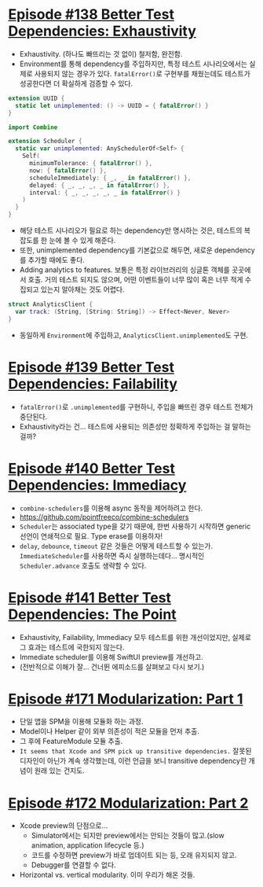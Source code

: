 # [Episode #138 Better Test Dependencies: Exhaustivity](https://www.pointfree.co/collections/dependencies/better-test-dependencies/ep138-better-test-dependencies-exhaustivity)
- Exhaustivity. (하나도 빠뜨리는 것 없이) 철저함, 완전함.
- Environment를 통해 dependency를 주입하지만, 특정 테스트 시나리오에서는 실제로 사용되지 않는 경우가 있다. `fatalError()`로 구현부를 채웠는데도 테스트가 성공한다면 더 확실하게 검증할 수 있다.
```Swift
extension UUID {
  static let unimplemented: () -> UUID = { fatalError() }
}

import Combine

extension Scheduler {
  static var unimplemented: AnySchedulerOf<Self> {
    Self(
      minimumTolerance: { fatalError() },
      now: { fatalError() },
      scheduleImmediately: { _, _ in fatalError() },
      delayed: { _, _, _, _ in fatalError() },
      interval: { _, _, _, _, _ in fatalError() }
    )
  }
}
```
- 해당 테스트 시나리오가 필요로 하는 dependency만 명시하는 것은, 테스트의 복잡도를 한 눈에 볼 수 있게 해준다.
- 또한, unimplemented dependency를 기본값으로 해두면, 새로운 dependency를 추가할 때에도 좋다.
- Adding analytics to features. 보통은 특정 라이브러리의 싱글톤 객체를 곳곳에서 호출. 거의 테스트 되지도 않으며, 어떤 이벤트들이 너무 많이 혹은 너무 적게 수집되고 있는지 알아채는 것도 어렵다.
```Swift
struct AnalyticsClient {
  var track: (String, [String: String]) -> Effect<Never, Never>
}
```
- 동일하게 `Environment`에 주입하고, `AnalyticsClient.unimplemented`도 구현.

# [Episode #139 Better Test Dependencies: Failability](https://www.pointfree.co/collections/dependencies/better-test-dependencies/ep139-better-test-dependencies-failability)
- `fatalError()`로 `.unimplemented`를 구현하니, 주입을 빠뜨린 경우 테스트 전체가 중단된다.
- Exhaustivity라는 건... 테스트에 사용되는 의존성만 정확하게 주입하는 걸 말하는 걸까?

# [Episode #140 Better Test Dependencies: Immediacy](https://www.pointfree.co/collections/dependencies/better-test-dependencies/ep140-better-test-dependencies-immediacy)
- `combine-schedulers`를 이용해 async 동작을 제어하려고 한다.
- https://github.com/pointfreeco/combine-schedulers
- `Scheduler`는 associated type을 갖기 때문에, 한번 사용하기 시작하면 generic 선언이 연쇄적으로 필요. Type erase를 이용하자!
- `delay`, `debounce`, `timeout` 같은 것들은 어떻게 테스트할 수 있는가. `ImmediateScheduler`를 사용하면 즉시 실행하는데다... 명시적인 `Scheduler.advance` 호출도 생략할 수 있다.

# [Episode #141 Better Test Dependencies: The Point](https://www.pointfree.co/collections/dependencies/better-test-dependencies/ep141-better-test-dependencies-the-point)
- Exhaustivity, Failability, Immediacy 모두 테스트를 위한 개선이었지만, 실제로 그 효과는 테스트에 국한되지 않는다.
- Immediate scheduler를 이용해 SwiftUI preview를 개선하고.
- (전반적으로 이해가 잘... 건너뛴 에피소드를 살펴보고 다시 보기.)

# [Episode #171 Modularization: Part 1](https://www.pointfree.co/episodes/ep171-modularization-part-1)
- 단일 앱을 SPM을 이용해 모듈화 하는 과정.
- Model이나 Helper 같이 외부 의존성이 적은 모듈을 먼저 추출.
- 그 후에 FeatureModule 모듈 추출.
- `It seems that Xcode and SPM pick up transitive dependencies.` 잘못된 디자인이 아닌가 계속 생각했는데, 이런 언급을 보니 transitive dependency란 개념이 원래 있는 건지도.

# [Episode #172 Modularization: Part 2](https://www.pointfree.co/episodes/ep172-modularization-part-2)
- Xcode preview의 단점으로...
  - Simulator에서는 되지만 preview에서는 안되는 것들이 많고.(slow animation, application lifecycle 등.)
  - 코드를 수정하면 preview가 바로 업데이트 되는 등, 오래 유지되지 않고.
  - Debugger를 연결할 수 없다.
- Horizontal vs. vertical modularity. 이미 우리가 해온 것들.
